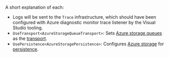 A short explanation of each:

 *  Logs will be sent to the `Trace` infrastructure, which should have been configured with Azure diagnostic monitor trace listener by the Visual Studio tooling.
 * `UseTransport<AzureStorageQueueTransport>`: Sets [Azure storage queues](/transports/azure-storage-queues/) as the [transport](/transports).
 * `UsePersistence<AzureStoragePersistence>`: Configures [Azure storage](/persistence/azure-storage/) for [persistence](/persistence).